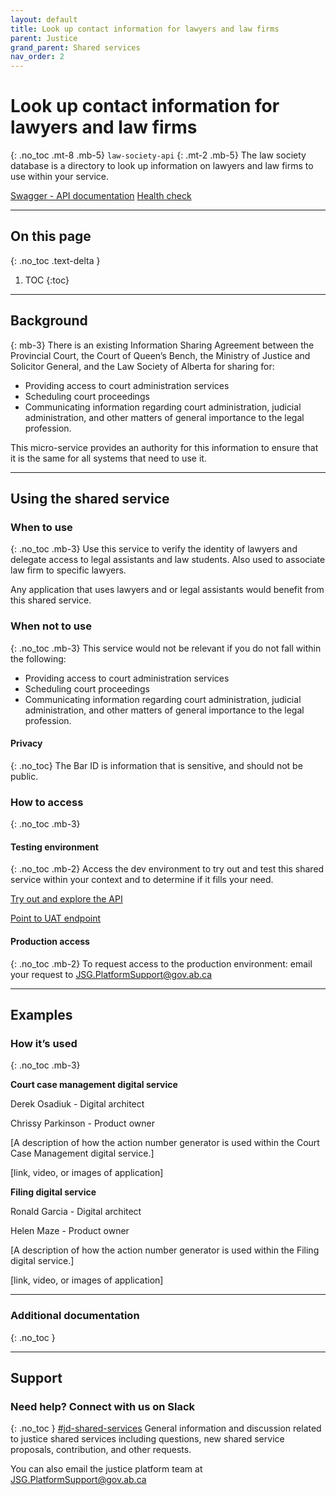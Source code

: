 ```yaml
---
layout: default
title: Look up contact information for lawyers and law firms
parent: Justice
grand_parent: Shared services
nav_order: 2
---
```


# Look up contact information for lawyers and law firms
{: .no_toc .mt-8 .mb-5}
`law-society-api`
{: .mt-2 .mb-5}
The law society database is a directory to look up information on lawyers and law firms to use within your service.

[Swagger - API documentation](https://jdms-law-society-api-jdms-prod.os99.gov.ab.ca/swagger/index.html)      [Health check](https://jdms-platform-api-jdms-dev.os99.gov.ab.ca/health-ui#/healthchecks)

---
## On this page
{: .no_toc .text-delta }

1. TOC
{:toc}
---

## Background
{: mb-3}
There is an existing Information Sharing Agreement between the Provincial Court, the Court of Queen’s Bench, the Ministry of Justice and Solicitor General, and the Law Society of Alberta for sharing for:
- Providing access to court administration services
- Scheduling court proceedings
- Communicating information regarding court administration, judicial administration, and other matters of general importance to the legal profession.

This micro-service provides an authority for this information to ensure that it is the same for all systems that need to use it.

---

## Using the shared service

### When to use
{: .no_toc .mb-3}
Use this service to verify the identity of lawyers and delegate access to legal assistants and law students. Also used to associate law firm to specific lawyers.

Any application that uses lawyers and or legal assistants would benefit from this shared service.

### When not to use
{: .no_toc .mb-3}
This service would not be relevant if you do not fall within the following:
- Providing access to court administration services
- Scheduling court proceedings
- Communicating information regarding court administration, judicial administration, and other matters of general importance to the legal profession.

#### Privacy
{: .no_toc}
The Bar ID is information that is sensitive, and should not be public.

### How to access
{: .no_toc .mb-3}

#### Testing environment
{: .no_toc .mb-2}
Access the dev environment to try out and test this shared service within your context and to determine if it fills your need.

[Try out and explore the API](https://jdms-law-society-api-jdms-prod.os99.gov.ab.ca/swagger/index.html)

[Point to UAT endpoint](#)
<br>

#### Production access
{: .no_toc .mb-2}
To request access to the production environment: email your request to <JSG.PlatformSupport@gov.ab.ca>

---

## Examples

### How it’s used
{: .no_toc .mb-3}

**Court case management digital service**

Derek Osadiuk - Digital architect

Chrissy Parkinson - Product owner

[A description of how the action number generator is used within the Court Case Management digital service.]

[link, video, or images of application]

**Filing digital service**

Ronald Garcia - Digital architect

Helen Maze - Product owner

[A description of how the action number generator is used within the Filing digital service.]

[link, video, or images of application]


---

### Additional documentation
{: .no_toc }

---

## Support

### Need help? Connect with us on Slack
{: .no_toc }
[#jd-shared-services](https://justicedigital.slack.com/archives/C02UR7LPRDF) General information and discussion related to justice shared services including questions, new shared service proposals, contribution, and other requests.

You can also email the justice platform team at <JSG.PlatformSupport@gov.ab.ca>
